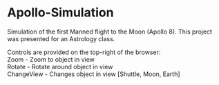 # Apollo-Simulation

Simulation of the first Manned flight to the Moon (Apollo 8). This project was presented for an Astrology class. <br />

Controls are provided on the top-right of the browser: <br />
Zoom - Zoom to object in view <br />
Rotate - Rotate around object in view <br />
ChangeView - Changes object in view [Shuttle, Moon, Earth] <br />
